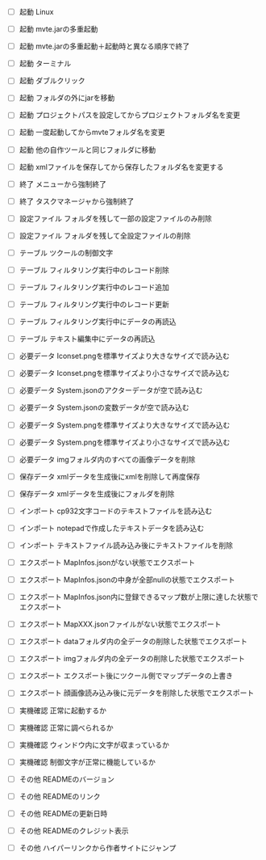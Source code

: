 - [ ] 起動 Linux
- [ ] 起動 mvte.jarの多重起動
- [ ] 起動 mvte.jarの多重起動＋起動時と異なる順序で終了
- [ ] 起動 ターミナル
- [ ] 起動 ダブルクリック
- [ ] 起動 フォルダの外にjarを移動
- [ ] 起動 プロジェクトパスを設定してからプロジェクトフォルダ名を変更
- [ ] 起動 一度起動してからmvteフォルダ名を変更
- [ ] 起動 他の自作ツールと同じフォルダに移動
- [ ] 起動 xmlファイルを保存してから保存したフォルダ名を変更する

- [ ] 終了 メニューから強制終了
- [ ] 終了 タスクマネージャから強制終了

- [ ] 設定ファイル フォルダを残して一部の設定ファイルのみ削除
- [ ] 設定ファイル フォルダを残して全設定ファイルの削除

- [ ] テーブル ツクールの制御文字
- [ ] テーブル フィルタリング実行中のレコード削除
- [ ] テーブル フィルタリング実行中のレコード追加
- [ ] テーブル フィルタリング実行中のレコード更新
- [ ] テーブル フィルタリング実行中にデータの再読込
- [ ] テーブル テキスト編集中にデータの再読込

- [ ] 必要データ Iconset.pngを標準サイズより大きなサイズで読み込む
- [ ] 必要データ Iconset.pngを標準サイズより小さなサイズで読み込む
- [ ] 必要データ System.jsonのアクターデータが空で読み込む
- [ ] 必要データ System.jsonの変数データが空で読み込む
- [ ] 必要データ System.pngを標準サイズより大きなサイズで読み込む
- [ ] 必要データ System.pngを標準サイズより小さなサイズで読み込む
- [ ] 必要データ imgフォルダ内のすべての画像データを削除

- [ ] 保存データ xmlデータを生成後にxmlを削除して再度保存
- [ ] 保存データ xmlデータを生成後にフォルダを削除

- [ ] インポート cp932文字コードのテキストファイルを読み込む
- [ ] インポート notepadで作成したテキストデータを読み込む
- [ ] インポート テキストファイル読み込み後にテキストファイルを削除

- [ ] エクスポート MapInfos.jsonがない状態でエクスポート
- [ ] エクスポート MapInfos.jsonの中身が全部nullの状態でエクスポート
- [ ] エクスポート MapInfos.json内に登録できるマップ数が上限に達した状態でエクスポート
- [ ] エクスポート MapXXX.jsonファイルがない状態でエクスポート
- [ ] エクスポート dataフォルダ内の全データの削除した状態でエクスポート
- [ ] エクスポート imgフォルダ内の全データの削除した状態でエクスポート
- [ ] エクスポート エクスポート後にツクール側でマップデータの上書き
- [ ] エクスポート 顔画像読み込み後に元データを削除した状態でエクスポート

- [ ] 実機確認 正常に起動するか
- [ ] 実機確認 正常に調べられるか
- [ ] 実機確認 ウィンドウ内に文字が収まっているか
- [ ] 実機確認 制御文字が正常に機能しているか

- [ ] その他 READMEのバージョン
- [ ] その他 READMEのリンク
- [ ] その他 READMEの更新日時
- [ ] その他 READMEのクレジット表示
- [ ] その他 ハイパーリンクから作者サイトにジャンプ

